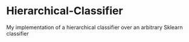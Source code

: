 # Hierarchical-Classifier
My implementation of a hierarchical classifier over an arbitrary Sklearn classifier

